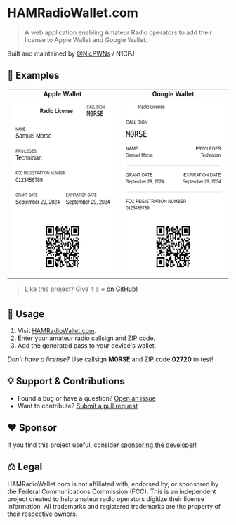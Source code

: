 # HAMRadioWallet.com

> A web application enabling Amateur Radio operators to add their license to Apple Wallet and Google Wallet.

Built and maintained by [@NicPWNs](https://github.com/NicPWNs) / N1CPJ

## 🪪 Examples

<table align="center" border="0">
 <tr>
    <td align="center"><b>Apple Wallet</b></td>
    <td align="center"><b>Google Wallet</b></td>
 </tr>
 <tr>
    <td><img src="./public/apple_pass.svg" width="300" height="400" alt="Example Apple Wallet Pass" style="border-radius: 10px;" /></td>
    <td><img src="./public/google_pass.svg" width="300" height="400" alt="Example Google Wallet Pass" style="border-radius: 10px;" /></td>
 </tr>
</table>

> Like this project? Give it a [⭐ on GitHub!](https://github.com/NicPWNs/hamradiowallet.com)

## 🚀 Usage

1. Visit [HAMRadioWallet.com](https://hamradiowallet.com).
2. Enter your amateur radio callsign and ZIP code.
3. Add the generated pass to your device's wallet.

_Don't have a license?_ Use callsign **M0RSE** and ZIP code **02720** to test!

## 💡 Support & Contributions

- Found a bug or have a question? [Open an issue](https://github.com/NicPWNs/hamradiowallet.com/issues)
- Want to contribute? [Submit a pull request](https://github.com/NicPWNs/hamradiowallet.com/pulls)

## ❤️ Sponsor

If you find this project useful, consider [sponsoring the developer](https://github.com/sponsors/NicPWNs)!

## ⚖️ Legal

HAMRadioWallet.com is not affiliated with, endorsed by, or sponsored by the Federal Communications Commission (FCC). This is an independent project created to help amateur radio operators digitize their license information. All trademarks and registered trademarks are the property of their respective owners.
